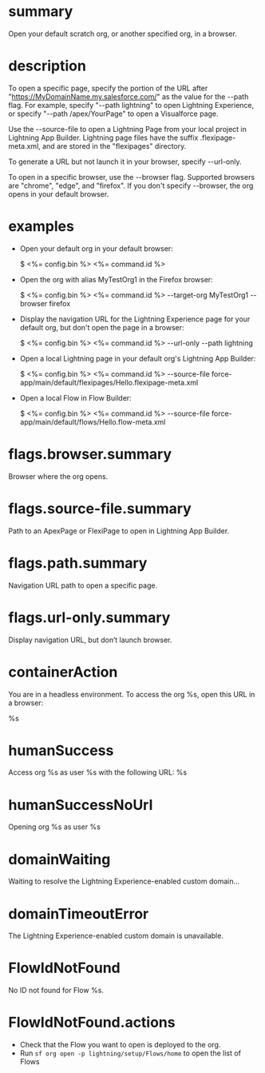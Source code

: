 # summary

Open your default scratch org, or another specified org, in a browser.

# description

To open a specific page, specify the portion of the URL after "https://MyDomainName.my.salesforce.com/" as the value for the --path flag. For example, specify "--path lightning" to open Lightning Experience, or specify "--path /apex/YourPage" to open a Visualforce page.

Use the --source-file to open a Lightning Page from your local project in Lightning App Builder. Lightning page files have the suffix .flexipage-meta.xml, and are stored in the "flexipages" directory.

To generate a URL but not launch it in your browser, specify --url-only.

To open in a specific browser, use the --browser flag. Supported browsers are "chrome", "edge", and "firefox". If you don't specify --browser, the org opens in your default browser.

# examples

- Open your default org in your default browser:

  $ <%= config.bin %> <%= command.id %>

- Open the org with alias MyTestOrg1 in the Firefox browser:

  $ <%= config.bin %> <%= command.id %> --target-org MyTestOrg1 --browser firefox

- Display the navigation URL for the Lightning Experience page for your default org, but don't open the page in a browser:

  $ <%= config.bin %> <%= command.id %> --url-only --path lightning

- Open a local Lightning page in your default org's Lightning App Builder:

  $ <%= config.bin %> <%= command.id %> --source-file force-app/main/default/flexipages/Hello.flexipage-meta.xml

- Open a local Flow in Flow Builder:

  $ <%= config.bin %> <%= command.id %> --source-file force-app/main/default/flows/Hello.flow-meta.xml

# flags.browser.summary

Browser where the org opens.

# flags.source-file.summary

Path to an ApexPage or FlexiPage to open in Lightning App Builder.

# flags.path.summary

Navigation URL path to open a specific page.

# flags.url-only.summary

Display navigation URL, but don’t launch browser.

# containerAction

You are in a headless environment. To access the org %s, open this URL in a browser:

%s

# humanSuccess

Access org %s as user %s with the following URL: %s

# humanSuccessNoUrl

Opening org %s as user %s

# domainWaiting

Waiting to resolve the Lightning Experience-enabled custom domain...

# domainTimeoutError

The Lightning Experience-enabled custom domain is unavailable.

# FlowIdNotFound

No ID not found for Flow %s.

# FlowIdNotFound.actions

- Check that the Flow you want to open is deployed to the org.
- Run `sf org open -p lightning/setup/Flows/home` to open the list of Flows
